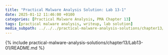 ```yaml
---
title: "Practical Malware Analysis Solution: Lab 13-1"
date: 2025-01-12 11:46:00 +0100
categories: [Practical Malware Analysis, PMA Chapter 13]
tags: [practical malware analysis, writeup, lab solution]
media_subpath: ../../../practical-malware-analysis-solutions/chapter13/Lab13-01
---
```


{% include practical-malware-analysis-solutions/chapter13/Lab13-01/README.md %}